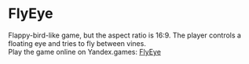 # FlyEye

Flappy-bird-like game, but the aspect ratio is 16:9. The player controls a floating eye and tries to fly between vines.  
Play the game online on Yandex.games: [FlyEye](https://yandex.com/games/app/244744?lang=en)
